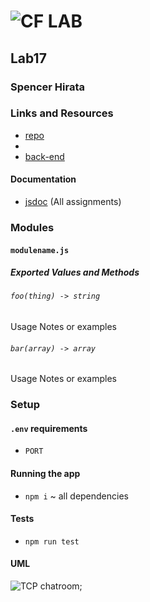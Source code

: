 ![CF](http://i.imgur.com/7v5ASc8.png) LAB
=================================================

## Lab17

### Spencer Hirata

### Links and Resources
* [repo](http://xyz.com)
* 
* [back-end](https://vast-fjord-24189.herokuapp.com/)

#### Documentation
* [jsdoc](https://vast-fjord-24189.herokuapp.com/docs) (All assignments)

### Modules
#### `modulename.js`
##### Exported Values and Methods

###### `foo(thing) -> string`
Usage Notes or examples

###### `bar(array) -> array`
Usage Notes or examples

### Setup
#### `.env` requirements
* `PORT` 

#### Running the app
* `npm i` ~ all dependencies
  
#### Tests
* `npm run test`

#### UML
![TCP chatroom](./assets/);
